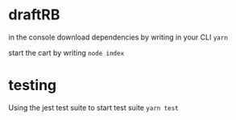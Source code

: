 # draftRB

in the console download dependencies by writing in your CLI ```yarn```

start the cart by writing ```node index``` 

# testing
Using the jest test suite
to start test suite ```yarn test``` 
